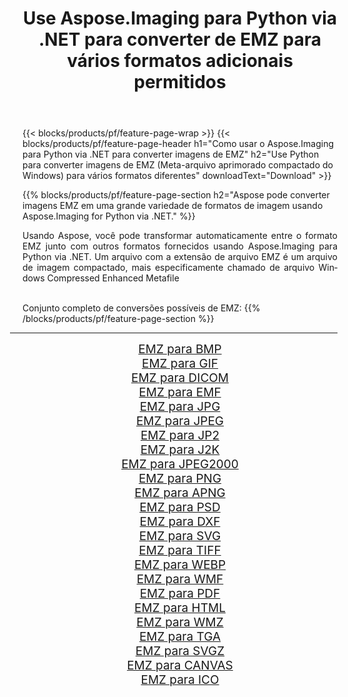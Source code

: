 ﻿---
title: Use Aspose.Imaging para Python via .NET para converter de EMZ para vários formatos adicionais permitidos 
weight: 3920
url: /pt/python-net/conversion/from/emz/ 
lang: pt
langdirlevel: 2
locales: zh-hans,ja,it,ru,de,es,fr,nl,id,lt,pl,pt,vi,tr,ko,zh-hant,ar,hi,th,sv,cs,uk,he
description: Você pode transformar rapidamente de EMZ(Meta-arquivo aprimorado compactado do Windows) em vários formatos usando Aspose.Imaging para Python via .NET.
---

{{< blocks/products/pf/feature-page-wrap >}}
{{< blocks/products/pf/feature-page-header h1="Como usar o Aspose.Imaging para Python via .NET para converter imagens de EMZ" h2="Use Python para converter imagens de EMZ (Meta-arquivo aprimorado compactado do Windows) para vários formatos diferentes" downloadText="Download" >}}


{{% blocks/products/pf/feature-page-section  h2="Aspose pode converter imagens EMZ em uma grande variedade de formatos de imagem usando Aspose.Imaging for Python via .NET." %}}
<p align=justify>Usando Aspose, você pode transformar automaticamente entre o formato EMZ junto com outros formatos fornecidos usando Aspose.Imaging para Python via .NET. Um arquivo com a extensão de arquivo EMZ é um arquivo de imagem compactado, mais especificamente chamado de arquivo Windows Compressed Enhanced Metafile</p>
<br/>
Conjunto completo de conversões possíveis de EMZ:
{{% /blocks/products/pf/feature-page-section %}}
<div class="container-fluid productfamilypage bg-gray">
    <div class="convertypes bg-gray agp-content section">
        <div class="container">
		<hr style="margin-left:-20px;"/>
		<div class="row other-converters" style="gap: 10px;font-size: 19px;text-align:center;">
		    <div class='col-md-2 other-converter remove-lp remove-rp'><a href="/imaging/pt/python-net/conversion/emz-to-bmp/" style="padding:15px;">EMZ para BMP</a></div><div class='col-md-2 other-converter remove-lp remove-rp'><a href="/imaging/pt/python-net/conversion/emz-to-gif/" style="padding:15px;">EMZ para GIF</a></div><div class='col-md-2 other-converter remove-lp remove-rp'><a href="/imaging/pt/python-net/conversion/emz-to-dicom/" style="padding:15px;">EMZ para DICOM</a></div><div class='col-md-2 other-converter remove-lp remove-rp'><a href="/imaging/pt/python-net/conversion/emz-to-emf/" style="padding:15px;">EMZ para EMF</a></div><div class='col-md-2 other-converter remove-lp remove-rp'><a href="/imaging/pt/python-net/conversion/emz-to-jpg/" style="padding:15px;">EMZ para JPG</a></div><div class='col-md-2 other-converter remove-lp remove-rp'><a href="/imaging/pt/python-net/conversion/emz-to-jpeg/" style="padding:15px;">EMZ para JPEG</a></div><div class='col-md-2 other-converter remove-lp remove-rp'><a href="/imaging/pt/python-net/conversion/emz-to-jp2/" style="padding:15px;">EMZ para JP2</a></div><div class='col-md-2 other-converter remove-lp remove-rp'><a href="/imaging/pt/python-net/conversion/emz-to-j2k/" style="padding:15px;">EMZ para J2K</a></div><div class='col-md-2 other-converter remove-lp remove-rp'><a href="/imaging/pt/python-net/conversion/emz-to-jpeg2000/" style="padding:15px;">EMZ para JPEG2000</a></div><div class='col-md-2 other-converter remove-lp remove-rp'><a href="/imaging/pt/python-net/conversion/emz-to-png/" style="padding:15px;">EMZ para PNG</a></div><div class='col-md-2 other-converter remove-lp remove-rp'><a href="/imaging/pt/python-net/conversion/emz-to-apng/" style="padding:15px;">EMZ para APNG</a></div><div class='col-md-2 other-converter remove-lp remove-rp'><a href="/imaging/pt/python-net/conversion/emz-to-psd/" style="padding:15px;">EMZ para PSD</a></div><div class='col-md-2 other-converter remove-lp remove-rp'><a href="/imaging/pt/python-net/conversion/emz-to-dxf/" style="padding:15px;">EMZ para DXF</a></div><div class='col-md-2 other-converter remove-lp remove-rp'><a href="/imaging/pt/python-net/conversion/emz-to-svg/" style="padding:15px;">EMZ para SVG</a></div><div class='col-md-2 other-converter remove-lp remove-rp'><a href="/imaging/pt/python-net/conversion/emz-to-tiff/" style="padding:15px;">EMZ para TIFF</a></div><div class='col-md-2 other-converter remove-lp remove-rp'><a href="/imaging/pt/python-net/conversion/emz-to-webp/" style="padding:15px;">EMZ para WEBP</a></div><div class='col-md-2 other-converter remove-lp remove-rp'><a href="/imaging/pt/python-net/conversion/emz-to-wmf/" style="padding:15px;">EMZ para WMF</a></div><div class='col-md-2 other-converter remove-lp remove-rp'><a href="/imaging/pt/python-net/conversion/emz-to-pdf/" style="padding:15px;">EMZ para PDF</a></div><div class='col-md-2 other-converter remove-lp remove-rp'><a href="/imaging/pt/python-net/conversion/emz-to-html/" style="padding:15px;">EMZ para HTML</a></div><div class='col-md-2 other-converter remove-lp remove-rp'><a href="/imaging/pt/python-net/conversion/emz-to-wmz/" style="padding:15px;">EMZ para WMZ</a></div><div class='col-md-2 other-converter remove-lp remove-rp'><a href="/imaging/pt/python-net/conversion/emz-to-tga/" style="padding:15px;">EMZ para TGA</a></div><div class='col-md-2 other-converter remove-lp remove-rp'><a href="/imaging/pt/python-net/conversion/emz-to-svgz/" style="padding:15px;">EMZ para SVGZ</a></div><div class='col-md-2 other-converter remove-lp remove-rp'><a href="/imaging/pt/python-net/conversion/emz-to-canvas/" style="padding:15px;">EMZ para CANVAS</a></div><div class='col-md-2 other-converter remove-lp remove-rp'><a href="/imaging/pt/python-net/conversion/emz-to-ico/" style="padding:15px;">EMZ para ICO</a></div>
                </div>
        </div>
    </div>
</div>
<br/>

